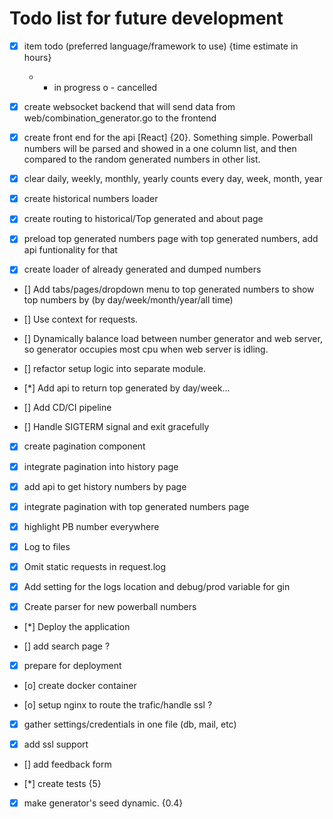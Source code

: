 # Todo list for future development
- [x] item todo (preferred language/framework to use) {time estimate in hours} 
   * - in progress
   o - cancelled 

- [x] create websocket backend that will send data from web/combination_generator.go to the frontend

- [x] create front end for the api [React] {20}. Something simple. Powerball numbers will be parsed and showed in a one column list, and then compared to the random generated numbers in other list.

- [x] clear daily, weekly, monthly, yearly counts every day, week, month, year

- [x] create historical numbers loader

- [x] create routing to historical/Top generated and about page 

- [x] preload top generated numbers page with top generated numbers, add api funtionality for that

- [x] create loader of already generated and dumped numbers

- [] Add tabs/pages/dropdown menu to top generated numbers to show top numbers by (by day/week/month/year/all time)

- [] Use context for requests.

- [] Dynamically balance load between number generator and web server, so generator occupies most cpu when web server is idling.  

- [] refactor setup logic into separate module. 

- [*] Add api to return top generated by day/week...

- [] Add CD/CI pipeline

- [] Handle SIGTERM signal and exit gracefully 

- [x] create pagination component

- [x] integrate pagination into history page

- [x] add api to get history numbers by page

- [x] integrate pagination with top generated numbers page

- [x] highlight PB number everywhere

- [x] Log to files

- [x] Omit static requests in request.log

- [x] Add setting for the logs location and debug/prod variable for gin

- [x] Create parser for new powerball numbers

- [*] Deploy the application

- [] add search page ?

- [x] prepare for deployment 

- [o] create docker container

- [o] setup nginx to route the trafic/handle ssl ?

- [x] gather settings/credentials in one file (db, mail, etc)

- [x] add ssl support 

- [] add feedback form

- [*] create tests {5} 

- [x] make generator's seed dynamic. {0.4}
